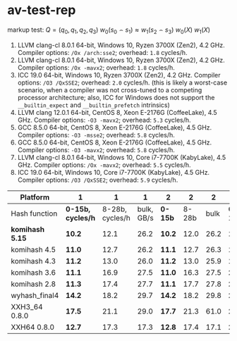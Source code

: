 # av-test-rep

markup test:
$Q = (q_{0}, q_{1}, q_{2}, q_{3})$
$w_{0}(s_{0} \frown s_{1}) \approx w_{1}(s_{2} \frown s_{3})$
$w_{0}(X)$
$w_{1}(X)$

1. LLVM clang-cl 8.0.1 64-bit, Windows 10, Ryzen 3700X (Zen2), 4.2 GHz.
Compiler options: `/Ox /arch:sse2`; overhead: `1.8` cycles/h.
2. LLVM clang-cl 8.0.1 64-bit, Windows 10, Ryzen 3700X (Zen2), 4.2 GHz.
Compiler options: `/Ox -mavx2`; overhead: `1.8` cycles/h.
3. ICC 19.0 64-bit, Windows 10, Ryzen 3700X (Zen2), 4.2 GHz.
Compiler options: `/O3 /QxSSE2`; overhead: `2.0` cycles/h. (this is likely a
worst-case scenario, when a compiler was not cross-tuned to a competing
processor architecture; also, ICC for Windows does not support the
`__builtin_expect` and `__builtin_prefetch` intrinsics)
4. LLVM clang 12.0.1 64-bit, CentOS 8, Xeon E-2176G (CoffeeLake), 4.5 GHz.
Compiler options: `-O3 -mavx2`; overhead: `5.3` cycles/h.
5. GCC 8.5.0 64-bit, CentOS 8, Xeon E-2176G (CoffeeLake), 4.5 GHz.
Compiler options: `-O3 -msse2`; overhead: `5.8` cycles/h.
6. GCC 8.5.0 64-bit, CentOS 8, Xeon E-2176G (CoffeeLake), 4.5 GHz.
Compiler options: `-O3 -mavx2`; overhead: `5.8` cycles/h.
7. LLVM clang-cl 8.0.1 64-bit, Windows 10, Core i7-7700K (KabyLake), 4.5 GHz.
Compiler options: `/Ox -mavx2`; overhead: `5.5` cycles/h.
8. ICC 19.0 64-bit, Windows 10, Core i7-7700K (KabyLake), 4.5 GHz.
Compiler options: `/O3 /QxSSE2`; overhead: `5.9` cycles/h.

|Platform         |1                  |1              |1              |2        |2    |2   |3        |3    |3   |4        |4    |4   |5        |5    |5   |6        |6    |6   |7      |7    |7   |
|-----------------|-------------------|---------------|---------------|---------|-----|----|---------|-----|----|---------|-----|----|---------|-----|----|---------|-----|----|-------|-----|----|
|Hash function    |**0-15b, cycles/h**|8-28b, cycles/h|bulk, GB/s     |**0-15b**|8-28b|bulk|**0-15b**|8-28b|bulk|**0-15b**|8-28b|bulk|**0-15b**|8-28b|bulk|**0-15b**|8-28b|bulk|*0-15b*|8-28b|bulk|
|**komihash 5.15**|**10.2**           |12.1           |26.2           |**10.2** |12.0 |26.2|**12.3** |14.6 |23.1|**12.7** |13.8 |23.3|**13.2** |14.6 |25.3|**13.2** |14.6 |25.4|*11.9* |13.6 |21.3|
|komihash 4.5     |**11.0**           |12.7           |26.2           |**11.1** |12.7 |26.3|**18.1** |21.9 |16.4|**12.8** |14.4 |22.4|**13.2** |15.1 |24.7|**13.8** |15.2 |24.7|*12.6* |14.5 |22.2|
|komihash 4.3     |**11.2**           |13.0           |26.0           |**11.2** |13.0 |25.9|**17.9** |21.6 |16.3|**15.3** |16.3 |22.8|**15.4** |16.2 |24.4|**15.3** |16.4 |24.4|*14.1* |16.0 |22.0|
|komihash 3.6     |**11.1**           |16.9           |27.5           |**11.0** |16.3 |27.5|**20.1** |24.0 |16.3|**16.0** |19.0 |22.3|**16.4** |20.3 |24.7|**15.8** |20.1 |24.7|*14.0* |22.0 |22.9|
|komihash 2.8     |**11.3**           |17.4           |27.7           |**11.1** |17.7 |27.8|**21.3** |25.6 |16.2|**18.1** |22.3 |23.5|**18.5** |22.4 |24.7|**16.6** |21.2 |24.7|*13.4* |22.7 |23.7|
|wyhash_final4    |**14.2**           |18.2           |29.7           |**14.2** |18.2 |29.8|**25.9** |32.9 |12.5|**16.2** |19.7 |29.2|**17.6** |20.1 |30.6|**16.8** |19.7 |29.9|*15.5* |20.4 |29.8|
|XXH3_64 0.8.0    |**17.5**           |21.1           |29.0           |**17.7** |21.3 |61.0|**21.8** |27.2 |29.6|**18.0** |29.3 |51.0|**16.9** |22.3 |26.6|**18.8** |23.4 |38.0|*18.4* |23.0 |48.3|
|XXH64 0.8.0      |**12.7**           |17.3           |17.3           |**12.8** |17.4 |17.1|**24.3** |36.6 |8.9 |**12.5** |16.4 |18.2|**13.7** |17.7 |18.0|**15.3** |17.9 |18.1|*13.2* |17.3 |17.7|

